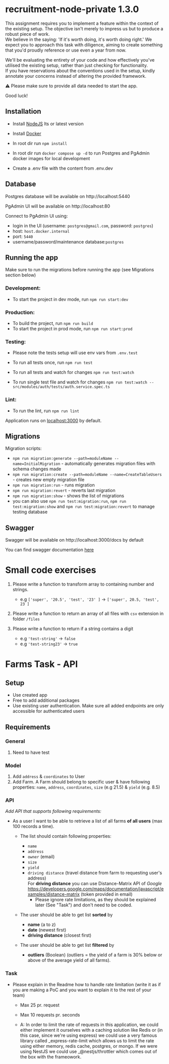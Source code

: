 # recruitment-node-private 1.3.0

This assignment requires you to implement a feature within the context of the existing setup. The objective isn't merely to impress us but to produce a robust piece of work.<br/>
We believe in the saying: 'If it's worth doing, it's worth doing right.' We expect you to approach this task with diligence, aiming to create something that you'd proudly reference or use even a year from now.

We'll be evaluating the entirety of your code and how effectively you've utilised the existing setup, rather than just checking for functionality. <br/>
If you have reservations about the conventions used in the setup, kindly annotate your concerns instead of altering the provided framework.

⚠️ Please make sure to provide all data needed to start the app.

Good luck!

## Installation

- Install [NodeJS](https://nodejs.org/en/) lts or latest version
- Install [Docker](https://www.docker.com/get-started/)

- In root dir run `npm install`
- In root dir run `docker compose up -d` to run Postgres and PgAdmin docker images for local development
- Create a .env file with the content from .env.dev

## Database

Postgres database will be available on http://localhost:5440

PgAdmin UI will be available on http://localhost:80

Connect to PgAdmin UI using:

- login in the UI (username: `postgres@gmail.com`, password: `postgres`)
- host: `host.docker.internal`
- port: `5440`
- username/password/maintenance database:`postgres`

## Running the app

Make sure to run the migrations before running the app (see Migrations section below)

### Development:

- To start the project in dev mode, run `npm run start:dev`

### Production:

- To build the project, run `npm run build`
- To start the project in prod mode, run `npm run start:prod`

### Testing:

- Please note the tests setup will use env vars from `.env.test`

- To run all tests once, run `npm run test`
- To run all tests and watch for changes `npm run test:watch`
- To run single test file and watch for changes `npm run test:watch -- src/modules/auth/tests/auth.service.spec.ts`

### Lint:

- To run the lint, run `npm run lint`

Application runs on [localhost:3000](http://localhost:3000) by default.

## Migrations

Migration scripts:

- `npm run migration:generate --path=moduleName --name=InitialMigration` - automatically generates migration files with
  schema changes made
- `npm run migration:create --path=moduleName --name=CreateTableUsers` - creates new empty migration file
- `npm run migration:run` - runs migration
- `npm run migration:revert` - reverts last migration
- `npm run migration:show` - shows the list of migrations
- you can also use `npm run test:migration:run`, `npm run test:migration:show` and `npm run test:migration:revert` to
  manage testing database

## Swagger

Swagger will be available on http://localhost:3000/docs by default

You can find swagger documentation [here](https://swagger.io/docs/specification/about/)

# Small code exercises

1. Please write a function to transform array to containing number and strings.

   - e.g `['super', '20.5', 'test', '23' ]` -> `['super', 20.5, 'test', 23 ]`

2. Please write a function to return an array of all files with `csv` extension in folder `/files`

3. Please write a function to return if a string contains a digit
   - e.g `'test-string'` -> `false`
   - e.g `'test-string23'` -> `true`

# Farms Task - API

## Setup

- Use created app
- Free to add additional packages
- Use existing user authentication. Make sure all added endpoints are only accessible for authenticated users

## Requirements

### General

1. Need to have test

### Model

1. Add `address` & `coordinates` to User
2. Add Farm. A Farm should belong to specific user & have following
   properties: `name`, `address`, `coordinates`, `size` (e.g 21.5) & `yield` (e.g. 8.5)

### API

_Add API that supports following requirements:_

- As a user I want to be able to retrieve a list of all farms **of all users** (max 100 records a time).

  - The list should contain following properties:

    - `name`
    - `address`
    - `owner` (email)
    - `size`
    - `yield`
    - `driving distance` (travel distance from farm to requesting user's address)<br/>
      For **driving distance** you can use Distance-Matrix API of
      _Google_ https://developers.google.com/maps/documentation/javascript/examples/distance-matrix (token provided
      in email)
      - Please ignore rate limitations, as they should be explained later (See "Task") and don't need to be coded.

  - The user should be able to get list **sorted** by

    - **name** (a to z)
    - **date** (newest first)
    - **driving distance** (closest first)

  - The user should be able to get list **filtered** by
    - **outliers** (Boolean) (outliers = the yield of a farm is 30% below or above of the average yield of all
      farms).

### Task

- Please explain in the Readme how to handle rate limitation (write it as if you are making a PoC and you want to
  explain it to the rest of your team)
  - Max 25 pr. request
  - Max 10 requests pr. seconds

  - A: In order to limit the rate of requests in this application, we could either implement it ourselves with a caching solution like Redis or (in this case, since we're using express) we could use a very 
   famous library called _express-rate-limit which allows us to limit the rate using either memory, redis cache, postgres, or mongo.
   If we were using NestJS we could use _@nestjs/throttler which comes out of the box with the frameowork.
